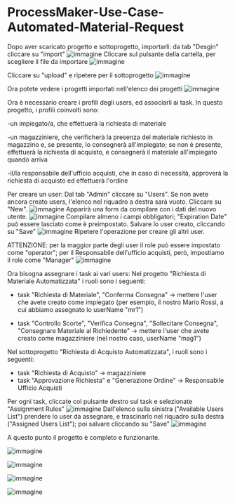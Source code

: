 # ProcessMaker-Use-Case-Automated-Material-Request
Dopo aver scaricato progetto e sottoprogetto, importarli: da tab "Desgin" cliccare su "import"
![immagine](https://user-images.githubusercontent.com/88326107/204031930-7b2cbd54-46ce-4249-b37d-d542d56f0cb8.png)
Cliccare sul pulsante della cartella, per scegliere il file da importare
![immagine](https://user-images.githubusercontent.com/88326107/204571547-d9907fbd-34c0-4ad0-8570-45f107e42d83.png)

Cliccare su "upload" e ripetere per il sottoprogetto
![immagine](https://user-images.githubusercontent.com/88326107/204571935-5a544fef-a91b-4d39-bd3c-020cbc0745ea.png)

Ora potete vedere i progetti importati nell'elenco dei progetti
![immagine](https://user-images.githubusercontent.com/88326107/204572224-575479d3-0edb-4fb2-97e5-baf4018d76b5.png)

Ora è necessario creare i profili degli users, ed associarli ai task.
In questo progetto, i profili coinvolti sono: 

-un impiegato/a, che effettuerà la richiesta di materiale

-un magazziniere, che verificherà la presenza del materiale richiesto in magazzino e, se presente, lo consegnerà all'impiegato; se non è presente, effettuerà la richiesta di acquisto, e consegnerà il materiale all'impiegato quando arriva

-il/la responsabile dell'ufficio acquisti, che in caso di necessità, approverà la richiesta di acquisto ed effettuerà l'ordine

Per creare un user:
Dal tab "Admin" cliccare su "Users". Se non avete ancora creato users, l'elenco nel riquadro a destra sarà vuoto.
Cliccare su "New". 
![immagine](https://user-images.githubusercontent.com/88326107/204602387-81ae5f2c-582b-46ba-bece-6c341c17fae7.png)
Apparirà una form da compilare con i dati del nuovo utente. 
![immagine](https://user-images.githubusercontent.com/88326107/204602567-31beffb5-224c-496b-965f-206fa0efb3f3.png)
Compilare almeno i campi obbligatori; "Expiration Date" può essere lasciato come è preimpostato. Salvare lo user creato, cliccando su "Save"
![immagine](https://user-images.githubusercontent.com/88326107/204605723-4c50441c-dfe6-439d-a283-71e321307b34.png)
Ripetere l'operazione per creare gli altri user.

ATTENZIONE: per la maggior parte degli user il role può essere impostato come "operator"; per il Responsabile dell'ufficio acquisti, però, impostiamo il role come "Manager"
![immagine](https://user-images.githubusercontent.com/88326107/204610336-4f755152-3ebf-429e-a74e-9c182cfeba26.png)

Ora bisogna assegnare i task ai vari users:
Nel progetto "Richiesta di Materiale Automatizzata" i ruoli sono i seguenti: 
- task "Richiesta di Materiale", "Conferma Consegna" -> mettere l'user che avete creato come impiegato (per esempio, il nostro Mario Rossi, a cui abbiamo assegnato lo userName "mr1")

- task "Controllo Scorte", "Verifica Consegna", "Sollecitare Consegna", "Consegnare Materiale al Richiedente" -> mettere l'user che avete creato come magazziniere (nel nostro caso, userName "mag1")

Nel sottoprogetto "Richiesta di Acquisto Automatizzata", i ruoli sono i seguenti:
- task "Richiesta di Acquisto" -> magazziniere
- task "Approvazione Richiesta" e "Generazione Ordine" -> Responsabile Ufficio Acquisti


Per ogni task, cliccate col pulsante destro sul task e selezionate "Assignment Rules"
![immagine](https://user-images.githubusercontent.com/88326107/204841393-e0f0a682-e1f4-4666-8eaa-aad5066c1ccc.png)
Dall'elenco sulla sinistra ("Available Users List") prendere lo user da assegnare, e trascinarlo nel riquadro sulla destra ("Assigned Users List"); poi salvare cliccando su "Save"
![immagine](https://user-images.githubusercontent.com/88326107/204338226-a531e8c8-d10b-4d65-b4b6-ef11a9dca958.png)

A questo punto il progetto è completo e funzionante.



![immagine](https://user-images.githubusercontent.com/88326107/204323401-88b5d9e0-f875-4cfe-bb13-12c9d77832c0.png)




![immagine](https://user-images.githubusercontent.com/88326107/204840579-625073ff-5bd9-469b-8cd3-ada5f45d34da.png)




![immagine](https://user-images.githubusercontent.com/88326107/204328032-4696c194-1c2c-42cc-b90a-4393d94e006b.png)



![immagine](https://user-images.githubusercontent.com/88326107/204328111-602099e9-d767-4c8f-9bc6-ae01dc541804.png)


